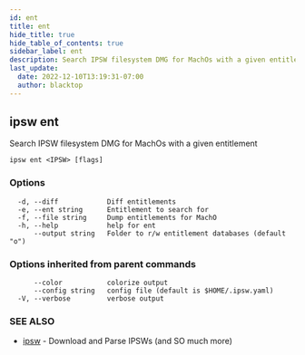 ```yaml
---
id: ent
title: ent
hide_title: true
hide_table_of_contents: true
sidebar_label: ent
description: Search IPSW filesystem DMG for MachOs with a given entitlement
last_update:
  date: 2022-12-10T13:19:31-07:00
  author: blacktop
---
```

## ipsw ent

Search IPSW filesystem DMG for MachOs with a given entitlement

```
ipsw ent <IPSW> [flags]
```

### Options

```
  -d, --diff            Diff entitlements
  -e, --ent string      Entitlement to search for
  -f, --file string     Dump entitlements for MachO
  -h, --help            help for ent
      --output string   Folder to r/w entitlement databases (default "o")
```

### Options inherited from parent commands

```
      --color           colorize output
      --config string   config file (default is $HOME/.ipsw.yaml)
  -V, --verbose         verbose output
```

### SEE ALSO

* [ipsw](/docs/cli/ipsw)	 - Download and Parse IPSWs (and SO much more)

